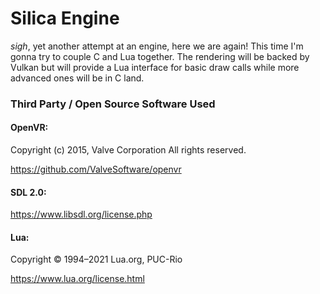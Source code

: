 # Silica Engine

*sigh*, yet another attempt at an engine, here we are again! This time I'm gonna try to couple C and Lua together.
The rendering will be backed by Vulkan but will provide a Lua interface for basic draw calls while more advanced ones will be in C land.


### Third Party / Open Source Software Used

#### OpenVR:
Copyright (c) 2015, Valve Corporation
All rights reserved.

https://github.com/ValveSoftware/openvr

#### SDL 2.0:
https://www.libsdl.org/license.php

#### Lua:
Copyright © 1994–2021 Lua.org, PUC-Rio

https://www.lua.org/license.html